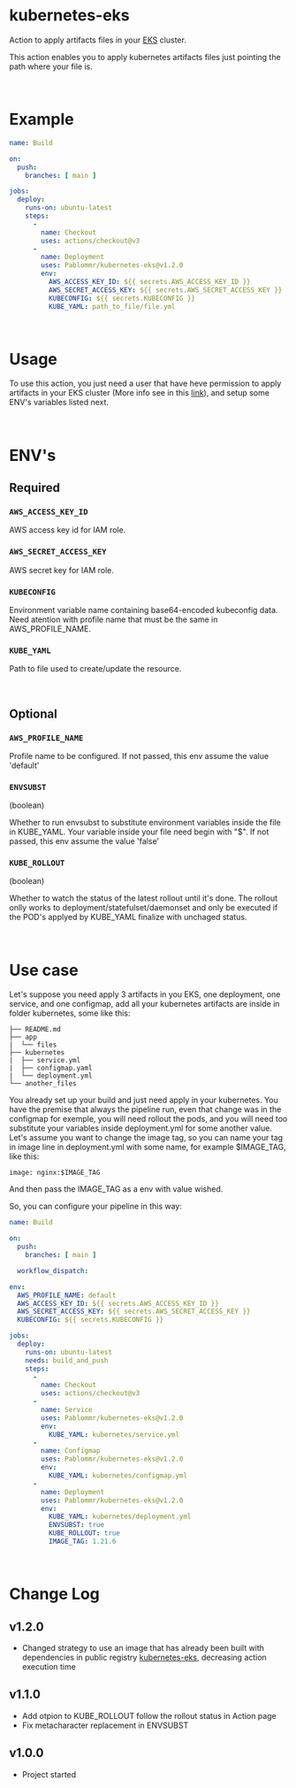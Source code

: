 # kubernetes-eks

Action to apply artifacts files in your [EKS](https://aws.amazon.com/pt/eks/) cluster.

This action enables you to apply kubernetes artifacts files just pointing the path where your file is.

<br>

# Example
```yml
name: Build

on:
  push:
    branches: [ main ]

jobs:
  deploy:
    runs-on: ubuntu-latest
    steps:
      -
        name: Checkout 
        uses: actions/checkout@v3
      -
        name: Deployment
        uses: Pablommr/kubernetes-eks@v1.2.0
        env:
          AWS_ACCESS_KEY_ID: ${{ secrets.AWS_ACCESS_KEY_ID }}
          AWS_SECRET_ACCESS_KEY: ${{ secrets.AWS_SECRET_ACCESS_KEY }}
          KUBECONFIG: ${{ secrets.KUBECONFIG }}
          KUBE_YAML: path_to_file/file.yml
```


<br>

# Usage
To use this action, you just need a user that have heve permission to apply artifacts in your EKS cluster (More info see in this [link](https://docs.aws.amazon.com/eks/latest/userguide/add-user-role.html)), and setup some ENV's variables listed next.

<br>

# ENV's

## Required

### `AWS_ACCESS_KEY_ID`

AWS access key id for IAM role.

### `AWS_SECRET_ACCESS_KEY`

AWS secret key for IAM role. 

### `KUBECONFIG`

Environment variable name containing base64-encoded kubeconfig data. Need atention with profile name that must be the same in AWS_PROFILE_NAME.

### `KUBE_YAML`

Path to file used to create/update the resource.

<br>

## Optional

### `AWS_PROFILE_NAME`

Profile name to be configured. If not passed, this env assume the value 'default'

### `ENVSUBST`
(boolean)

Whether to run envsubst to substitute environment variables inside the file in KUBE_YAML. Your variable inside your file need begin with "$". If not passed, this env assume the value 'false'

### `KUBE_ROLLOUT`
(boolean)

Whether to watch the status of the latest rollout until it's done. The rollout onlly works to deployment/statefulset/daemonset and only be executed if the POD's applyed by KUBE_YAML finalize with unchaged status.

<br>

# Use case

Let's suppose you need apply 3 artifacts in you EKS, one deployment, one service, and one configmap, add all your kubernetes artifacts are inside in folder kubernetes, some like this:

```
├── README.md
├── app
|  └── files
├── kubernetes
|  ├── service.yml
|  ├── configmap.yaml
|  └── deployment.yml
└── another_files
```
You already set up your build and just need apply in your kubernetes. You have the premise that always the pipeline run, even that change was in the configmap for exemple, you will need rollout the pods, and you will need too substitute your variables inside deployment.yml for some another value. Let's assume you want to change the image tag, so you can name your tag in image line in deployment.yml with some name, for example $IMAGE_TAG, like this:

```
image: nginx:$IMAGE_TAG
```

And then pass the IMAGE_TAG as a env with value wished. 

 So, you can configure your pipeline in this way:



```yml
name: Build

on:
  push:
    branches: [ main ]

  workflow_dispatch:

env:
  AWS_PROFILE_NAME: default
  AWS_ACCESS_KEY_ID: ${{ secrets.AWS_ACCESS_KEY_ID }}
  AWS_SECRET_ACCESS_KEY: ${{ secrets.AWS_SECRET_ACCESS_KEY }}
  KUBECONFIG: ${{ secrets.KUBECONFIG }}

jobs:
  deploy:
    runs-on: ubuntu-latest
    needs: build_and_push
    steps:
      -
        name: Checkout 
        uses: actions/checkout@v3
      -
        name: Service
        uses: Pablommr/kubernetes-eks@v1.2.0
        env:
          KUBE_YAML: kubernetes/service.yml
      -
        name: Configmap
        uses: Pablommr/kubernetes-eks@v1.2.0
        env:
          KUBE_YAML: kubernetes/configmap.yml
      -
        name: Deployment
        uses: Pablommr/kubernetes-eks@v1.2.0
        env:
          KUBE_YAML: kubernetes/deployment.yml
          ENVSUBST: true
          KUBE_ROLLOUT: true
          IMAGE_TAG: 1.21.6
```

<br>

# Change Log

## v1.2.0

- Changed strategy to use an image that has already been built with dependencies in public registry [kubernetes-eks](https://hub.docker.com/r/pablommr/kubernetes-eks), decreasing action execution time

## v1.1.0

- Add otpion to KUBE_ROLLOUT follow the rollout status in Action page
- Fix metacharacter replacement in ENVSUBST

## v1.0.0
- Project started